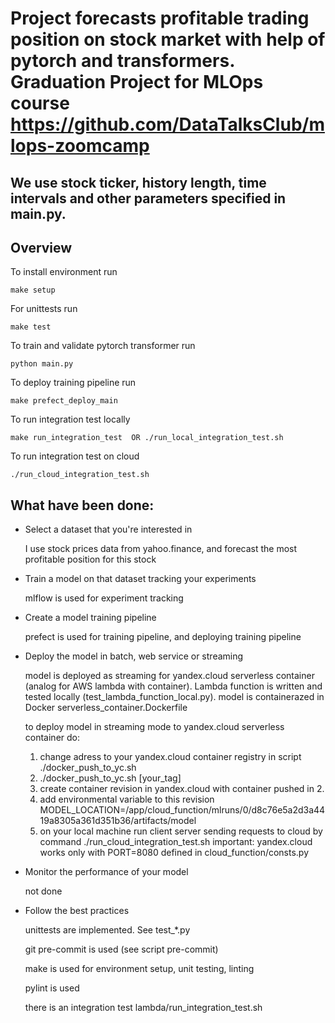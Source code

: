 # Project forecasts profitable trading position on stock market with help of pytorch and transformers. Graduation Project for MLOps course https://github.com/DataTalksClub/mlops-zoomcamp

## We use stock ticker, history length, time intervals and other parameters specified in main.py. 

## Overview

To install environment run

    make setup

For unittests run

    make test


To train and validate pytorch transformer run

    python main.py

To deploy training pipeline run

    make prefect_deploy_main

To run integration test locally

    make run_integration_test  OR ./run_local_integration_test.sh

To run integration test on cloud

    ./run_cloud_integration_test.sh


## What have been done:
+ Select a dataset that you're interested in


    I use stock prices data from yahoo.finance, and forecast the most profitable position for this stock


+ Train a model on that dataset tracking your experiments


    mlflow is used for experiment tracking

+ Create a model training pipeline

    
    prefect is used for training pipeline, and deploying training pipeline


+ Deploy the model in batch, web service or streaming

    
    model is deployed as streaming for yandex.cloud serverless container (analog for AWS lambda with container).
    Lambda function is written and tested locally (test_lambda_function_local.py).
    model is containerazed in Docker serverless_container.Dockerfile

    to deploy model in streaming mode to yandex.cloud serverless container do:
    1. change adress to your yandex.cloud container registry in script ./docker_push_to_yc.sh  
    2. ./docker_push_to_yc.sh [your_tag]
    3. create container revision in yandex.cloud with container pushed in 2.
    4. add environmental variable to this revision MODEL_LOCATION=/app/cloud_function/mlruns/0/d8c76e5a2d3a4419a8305a361d351b36/artifacts/model
    5. on your local machine run client server sending requests to cloud by command ./run_cloud_integration_test.sh
    important: yandex.cloud works only with PORT=8080 defined in cloud_function/consts.py


+ Monitor the performance of your model


    not done


+ Follow the best practices


    unittests are implemented. See test_*.py
    
    git pre-commit is used (see script pre-commit)
    
    make is used for environment setup, unit testing, linting
    
    pylint is used

    there is an integration test lambda/run_integration_test.sh
